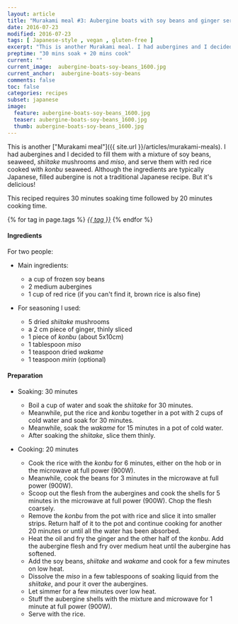 ```yaml
---
layout: article
title: "Murakami meal #3: Aubergine boats with soy beans and ginger served with red rice"
date: 2016-07-23
modified: 2016-07-23
tags: [ Japanese-style , vegan , gluten-free ]
excerpt: "This is another Murakami meal. I had aubergines and I decided to fill them with ..."
preptime: "30 mins soak + 20 mins cook"
current: ""
current_image:  aubergine-boats-soy-beans_1600.jpg
current_anchor:  aubergine-boats-soy-beans
comments: false
toc: false
categories: recipes
subset: japanese
image:
  feature: aubergine-boats-soy-beans_1600.jpg
  teaser: aubergine-boats-soy-beans_1600.jpg
  thumb: aubergine-boats-soy-beans_1600.jpg
---
```




This is another ["Murakami meal"]({{ site.url }}/articles/murakami-meals). I had aubergines and I decided to fill them with a mixture of soy beans, seaweed, _shiitake_ mushrooms and _miso_,  and serve them with red rice cooked with _konbu_ seaweed. Although the ingredients are typically Japanese, filled aubergine is not a traditional Japanese recipe. But it's delicious!

This reciped requires 30 minutes soaking time followed by 20 minutes cooking time.

{% for tag in page.tags %}&nbsp;<a class="post-tag" href="{{ site.url}}/tags/#{{ tag }}">_{{ tag }}_</a>&nbsp;{% endfor %}

#### Ingredients

For two people:

* Main ingredients:
    - a cup of frozen soy beans
    - 2 medium aubergines
    - 1 cup of red rice (if you can't find it, brown rice is also fine)

* For seasoning I used:
    - 5 dried _shiitake_ mushrooms
    - a 2 cm piece of ginger, thinly sliced
    - 1 piece of _konbu_ (about 5x10cm)
    - 1 tablespoon _miso_
    - 1 teaspoon dried _wakame_
    - 1 teaspoon _mirin_ (optional)

#### Preparation

* Soaking: 30 minutes
    - Boil a cup of water and soak the _shiitake_ for 30 minutes.
    - Meanwhile,  put the rice and _konbu_ together in a pot with 2 cups of cold water and soak for 30 minutes.
    - Meanwhile, soak the _wakame_ for 15 minutes in a pot of cold water.
    - After soaking the _shiitake_, slice them thinly.

* Cooking: 20 minutes  
    - Cook the rice with the _konbu_ for 6 minutes, either on the hob or in the microwave at full power (900W).
    - Meanwhile, cook the beans for 3 minutes in the microwave at full power (900W).
    - Scoop out the flesh from the aubergines and cook the shells for 5 minutes in the microwave at full power (900W). Chop the flesh coarsely.
    - Remove the _konbu_ from the pot with rice and slice it into smaller strips. Return half of it to the pot and continue cooking for another 20 minutes or until all the water has been absorbed.  
    - Heat the oil and fry the ginger and the other half of the _konbu_. Add the aubergine flesh and fry over medium heat until the aubergine has softened.
    - Add the soy beans, _shiitake_ and _wakame_ and cook for a few minutes on low heat.
    - Dissolve the _miso_ in a few tablespoons of soaking liquid from the _shiitake_, and pour it over the aubergines.
    - Let simmer for a few minutes over low heat.
    - Stuff the aubergine shells with the mixture and microwave for 1 minute at full power (900W).
    - Serve with the rice.
